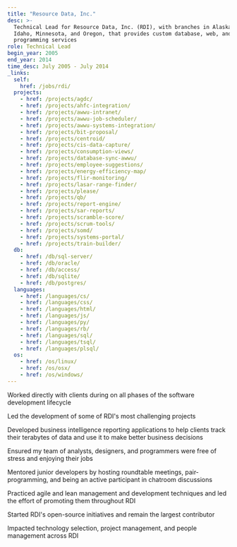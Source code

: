 ```yaml
---
title: "Resource Data, Inc."
desc: >-
  Technical Lead for Resource Data, Inc. (RDI), with branches in Alaska, Texas,
  Idaho, Minnesota, and Oregon, that provides custom database, web, and GIS
  programming services
role: Technical Lead
begin_year: 2005
end_year: 2014
time_desc: July 2005 - July 2014
_links:
  self:
    href: /jobs/rdi/
  projects:
    - href: /projects/agdc/
    - href: /projects/ahfc-integration/
    - href: /projects/awwu-intranet/
    - href: /projects/awwu-job-scheduler/
    - href: /projects/awwu-systems-integration/
    - href: /projects/bit-proposal/
    - href: /projects/centroid/
    - href: /projects/cis-data-capture/
    - href: /projects/consumption-views/
    - href: /projects/database-sync-awwu/
    - href: /projects/employee-suggestions/
    - href: /projects/energy-efficiency-map/
    - href: /projects/flir-monitoring/
    - href: /projects/lasar-range-finder/
    - href: /projects/please/
    - href: /projects/qb/
    - href: /projects/report-engine/
    - href: /projects/sar-reports/
    - href: /projects/scramble-score/
    - href: /projects/scrum-tools/
    - href: /projects/somd/
    - href: /projects/systems-portal/
    - href: /projects/train-builder/
  db:
    - href: /db/sql-server/
    - href: /db/oracle/
    - href: /db/access/
    - href: /db/sqlite/
    - href: /db/postgres/
  languages:
    - href: /languages/cs/
    - href: /languages/css/
    - href: /languages/html/
    - href: /languages/js/
    - href: /languages/py/
    - href: /languages/rb/
    - href: /languages/sql/
    - href: /languages/tsql/
    - href: /languages/plsql/
  os:
    - href: /os/linux/
    - href: /os/osx/
    - href: /os/windows/
---
```


Worked directly with clients during on all phases of the software development lifecycle

Led the development of some of RDI's most challenging projects

Developed business intelligence reporting applications to help clients track their terabytes of data and use it to make better business decisions

Ensured my team of analysts, designers, and programmers were free of stress and enjoying their jobs

Mentored junior developers by hosting roundtable meetings, pair-programming, and being an active participant in chatroom discussions

Practiced agile and lean management and development techniques and led the effort of promoting them throughout RDI

Started RDI's open-source initiatives and remain the largest contributor

Impacted technology selection, project management, and people management across RDI
